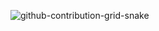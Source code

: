 ![github-contribution-grid-snake](https://github.com/DuminduDilanjanaDeSilva/DuminduDilanjanaDeSilva/assets/148668934/a7809c80-f027-4317-99f2-9de4c2c60fe3)
